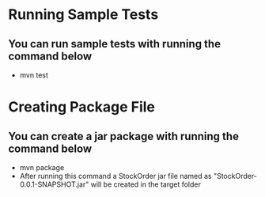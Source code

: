 # Running Sample Tests
  ## You can run sample tests with running the command below
  - mvn test

 # Creating Package File
  ## You can create a jar package with running the command below
  - mvn  package
  - After running this command a StockOrder jar file named as "StockOrder-0.0.1-SNAPSHOT.jar" will be created in the target folder
    
